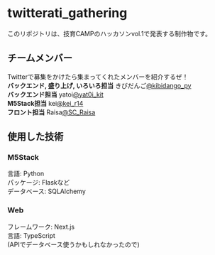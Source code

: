 # twitterati_gathering
このリポジトリは、技育CAMPのハッカソンvol.1で発表する制作物です。

## チームメンバー
Twitterで募集をかけたら集まってくれたメンバーを紹介するぜ！  
**バックエンド, 盛り上げ, いろいろ担当**
きびだんご[@kibidango_py](https://twitter.com/kibidango_py)  
**バックエンド担当**
yatoi[@yat0i_kit](https://twitter.com/yat0i_kit)  
**M5Stack担当**
kei[@kei_r14](https://twitter.com/kei_r14)  
**フロント担当**
Raisa[@SC_Raisa](https://twitter.com/SC_Raisa)  

## 使用した技術
### M5Stack

言語: Python  
パッケージ: Flaskなど  
データベース: SQLAlchemy  

### Web

フレームワーク: Next.js  
言語: TypeScript  
(APIでデータベース使うかもしれなかったので)  
